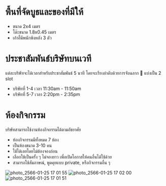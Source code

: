 # พื้นที่จัดบูธและของที่มีให้
- ขนาด 2x4 เมตร
- โต๊ะขนาด 1.8x0.45 เมตร
- เก้าอี้มีพนักพิงหลัง 3 ตัว

# ประชาสัมพันธ์บริษัทบนเวที
แต่ละบริษัทจะได้เวลาสำหรับประชาสัมพันธ์ 5 นาที โดยจะเรียงลำดับด้วยการจับฉลาก 🤭 แบ่งเป็น 2 slot

- บริษัทที่ 1-4 เวลา 11:30am - 11:50am
- บริษัทที่ 5-7 เวลา 2:20pm - 2:35pm

# ห้องกิจกรรม
บริษัทสามารถใช้งานห้องกิจกรรมได้ตามอัธยาศัย
- ห้องกิจกรรมมีทั้งหมด 7 ห้อง
- เป็นห้องขนาด 3-10 คน
- ใช้ได้เลยโดยไม่ต้องจองก่อน
- เลือกใช้เป็นครั้ง ๆ ไม่จองยาว เพื่อเปิดโอกาสให้คนอื่นได้ใช้ด้วย
- สามารถใช้สัมภาษณ์, พูดคุยแบบ private, หรือกิจกรรมอื่น ๆ

![photo_2566-01-25 17 01 55](https://user-images.githubusercontent.com/811559/214534501-e849a927-671b-4f1a-85b9-dd479caa2de7.jpeg)
![photo_2566-01-25 17 02 00](https://user-images.githubusercontent.com/811559/214534535-d6de9e05-d0a8-4628-ab76-89110cc7f404.jpeg)
![photo_2566-01-25 17 01 51](https://user-images.githubusercontent.com/811559/214534568-f18aab8b-6061-4e07-b453-79f9260e8da5.jpeg)
